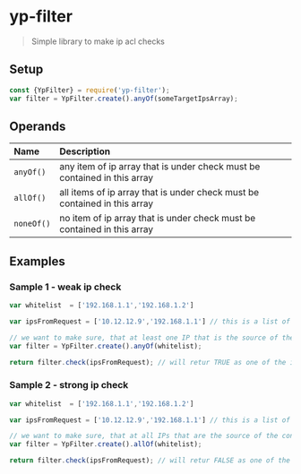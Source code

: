# yp-filter
> Simple library to make ip acl checks

## Setup
```javascript
const {YpFilter} = require('yp-filter');
var filter = YpFilter.create().anyOf(someTargetIpsArray);
```

## Operands
|Name| Description | 
| :--- | :--- | 
|`anyOf()`| any item of ip array that is under check must be contained in this array | 
|`allOf()`| all items of ip array that is under check must be contained in this array | 
|`noneOf()`| no item of ip array that is under check must be contained in this array | 


## Examples

### Sample 1 - weak ip check
```javascript
var whitelist  = ['192.168.1.1','192.168.1.2']

var ipsFromRequest = ['10.12.12.9','192.168.1.1'] // this is a list of ips from some request

// we want to make sure, that at least one IP that is the source of the connection is on the whitelist
var filter = YpFilter.create().anyOf(whitelist);

return filter.check(ipsFromRequest); // will retur TRUE as one of the ips from request is on the whitelist, i.e. '192.168.1.1'

```

### Sample 2 - strong ip check
```javascript
var whitelist  = ['192.168.1.1','192.168.1.2']

var ipsFromRequest = ['10.12.12.9','192.168.1.1'] // this is a list of ips from some request

// we want to make sure, that at all IPs that are the source of the connection are on the whitelist
var filter = YpFilter.create().allOf(whitelist);

return filter.check(ipsFromRequest); // will retur FALSE as one of the ips from request is not on the whitelist, i.e. '10.12.12.9'

```
